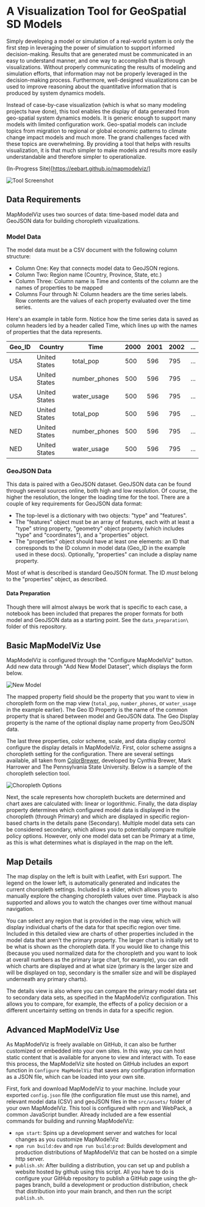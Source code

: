 # A Visualization Tool for GeoSpatial SD Models

Simply developing a model or simulation of a real-world system is only the first step in leveraging the power of simulation to support informed decision-making. Results that are generated must be communicated in an easy to understand manner, and one way to accomplish that is through visualizations. Without properly communicating the results of modeling and simulation efforts, that information may not be properly leveraged in the decision-making process. Furthermore, well-designed visualizations can be used to improve reasoning about the quantitative information that is produced by system dynamics models.

Instead of case-by-case visualization (which is what so many modeling projects have done), this tool enables the display of data generated from geo-spatial system dynamics models. It is generic enough to support many models with limited configuration work. Geo-spatial models can include topics from migration to regional or global economic patterns to climate change impact models and much more. The grand challenges faced with these topics are overwhelming. By providing a tool that helps with results visualization, it is that much simpler to make models and results more easily understandable and therefore simpler to operationalize.

(In-Progress Site)[https://eebart.github.io/mapmodelviz/]

![Tool Screenshot](/images/screenshot.png)

## Data Requirements
MapModelViz uses two sources of data: time-based model data and GeoJSON data for building choropleth vizualizations.

### Model Data
The model data must be a CSV document with the following column structure:

- Column One: Key that connects model data to GeoJSON regions.
- Column Two: Region name (Country, Province, State, etc.)
- Column Three: Column name is Time and contents of the column are the names of properties to be mapped
- Columns Four through N: Column headers are the time series labels. Row contents are the values of each property evaluated over the time series.

Here's an example in table form. Notice how the time series data is saved as column headers led by a header called Time, which lines up with the names of properties that the data represents.

| Geo_ID        | Country       | Time          | 2000          | 2001          | 2002          | ...           | 
| ------------- | ------------- | ------------- | ------------- | ------------- | ------------- | ------------- | 
| USA | United States | total_pop | 500 | 596 | 795 | ... | 
| USA | United States | number_phones | 500 | 596 | 795 | ... | 
| USA | United States | water_usage | 500 | 596 | 795 | ... | 
| NED | United States | total_pop | 500 | 596 | 795 | ... | 
| NED | United States | number_phones | 500 | 596 | 795 | ... | 
| NED | United States | water_usage | 500 | 596 | 795 | ... | 

### GeoJSON Data
This data is paired with a GeoJSON dataset. GeoJSON data can be found through several sources online, both high and low resolution. Of course, the higher the resolution, the longer the loading time for the tool. There are a couple of key requirements for GeoJSON data format:

- The top-level is a dictionary with two objects: "type" and "features".
- The "features" object must be an array of features, each with at least a "type" string property, "geometry" object property (which includes "type" and "coordinates"), and a "properties" object.
- The "properties" object should have at least one elements: an ID that corresponds to the ID column in model data (Geo_ID in the example used in these docs). Optionally, "properties" can include a display name property.

Most of what is described is standard GeoJSON format. The ID *must* belong to the "properties" object, as described.

#### Data Preparation
Though there will almost always be work that is specific to each case, a notebook has been included that prepares the proper formats for both model and GeoJSON data as a starting point. See the `data_preparation\` folder of this repository.

## Basic MapModelViz Use
MapModelViz is configured through the "Configure MapModelViz" button. Add new data through "Add New Model Dataset", which displays the form below.

![New Model](/images/newmodel.png)

The mapped property field should be the property that you want to view in choropleth form on the map view (`total_pop`, `number_phones`, or `water_usage` in the example earlier). The Geo ID Property is the name of the common property that is shared between model and GeoJSON data. The Geo Display property is the name of the optional display name property from GeoJSON data.

The last three properties, color scheme, scale, and data display control configure the display details in MapModelViz. First, color scheme assigns a choropleth setting for the configuration. There are several settings available, all taken from [ColorBrewer](http://colorbrewer2.org), developed by Cynthia Brewer, Mark Harrower and The Pennsylvania State University. Below is a sample of the choropleth selection tool.

![Choropleth Options](/images/choropleth.png)

Next, the scale represents how choropleth buckets are determined and chart axes are calculated with: linear or logorithmic. Finally, the data display property determines which configured model data is displayed in the choropleth (through Primary) and which are displayed in specific region-based charts in the details pane (Secondary). Multiple model data sets can be considered secondary, which allows you to potentially compare multiple policy options. However, only one model data set can be Primary at a time, as this is what determines what is displayed in the map on the left.

## Map Details
The map display on the left is built with Leaflet, with Esri support. The legend on the lower left, is automatically generated and indicates the current choropleth settings. Included is a slider, which allows you to manually explore the changing choropleth values over time. Playback is also supported and allows you to watch the changes over time without manual navigation.

You can select any region that is provided in the map view, which will display individual charts of the data for that specific region over time. Included in this detailed view are charts of other properties included in the model data that aren't the primary property. The larger chart is initially set to be what is shown as the choropleth data. If you would like to change this (because you used normalized data for the choropleth and you want to look at overall numbers as the primary large chart, for example), you can edit which charts are displayed and at what size (primary is the larger size and will be displayed on top, secondary is the smaller size and will be displayed underneath any primary charts). 

The details view is also where you can compare the primary model data set to secondary data sets, as specified in the MapModelViz configuration. This allows you to compare, for example, the effects of a policy decision or a different uncertainty setting on trends in data for a specific region. 

## Advanced MapModelViz Use
As MapModelViz is freely available on GitHub, it can also be further customized or embedded into your own sites. In this way, you can host static content that is available for anyone to view and interact with. To ease this process, the MapModelViz site hosted on GitHub includes an export function in `Configure MapModelViz` that saves any configuration information as a JSON file, which can be loaded into your own site.

First, fork and download MapModelViz to your machine. Include your exported `config.json` file (the configuration file must use this name), and relevant model data (CSV) and geoJSON files in the `src/assets/` folder of your own MapModelViz. This tool is configured with npm and WebPack, a common JavaScript bundler. Already included are a few essential commands for building and running MapModelViz:

- `npm start`: Spins up a development server and watches for local changes as you customize MapModelViz
- `npm run build:dev` and `npm run build:prod`: Builds development and production distributions of MapModelViz that can be hosted on a simple http server.
- `publish.sh`: After building a distribution, you can set up and publish a website hosted by github using this script. All you have to do is configure your GitHub repository to publish a GitHub page using the gh-pages branch, build a development or production distribution, check that distribution into your main branch, and then run the script `publish.sh`.
